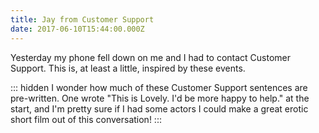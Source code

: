 ```yaml
---
title: Jay from Customer Support
date: 2017-06-10T15:44:00.000Z
---
```


Yesterday my phone fell down on me and I had to contact Customer Support. This is, at least a little, inspired by these events.

::: hidden
I wonder how much of these Customer Support sentences are pre-written. One wrote "This is Lovely. I'd be more happy to help." at the start, and I'm pretty sure if I had some actors I could make a great erotic short film out of this conversation!
:::